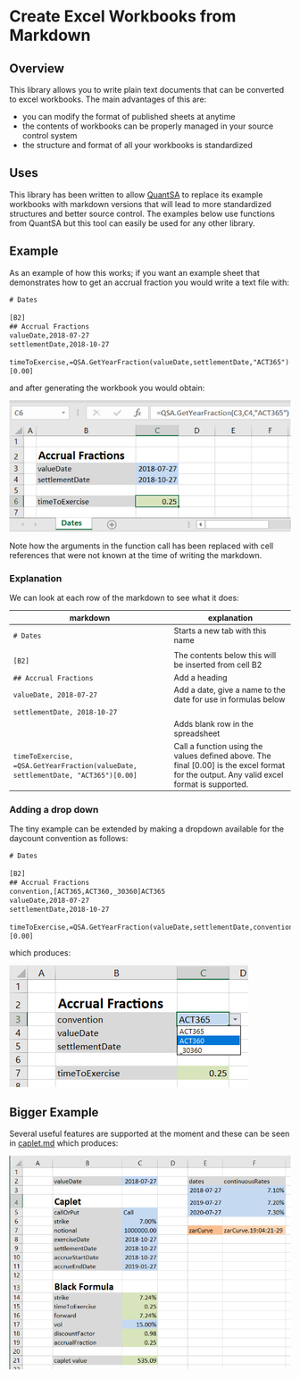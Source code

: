 # Create Excel Workbooks from Markdown

## Overview

This library allows you to write plain text documents that can be converted to 
excel workbooks. The main advantages of this are:

 * you can modify the format of published sheets at anytime
 * the contents of workbooks can be properly managed in your source control system
 * the structure and format of all your workbooks is standardized
 
## Uses

This library has been written to allow [QuantSA](www.QuantSA.org) to replace its 
example workbooks with markdown versions that will lead to more standardized 
structures and better source control.  The examples below use functions from QuantSA
but this tool can easily be used for any other library.

## Example

As an example of how this works; if you want an example sheet that demonstrates
how to get an accrual fraction you would write a text file with:

```
# Dates

[B2]
## Accrual Fractions
valueDate,2018-07-27
settlementDate,2018-10-27

timeToExercise,=QSA.GetYearFraction(valueDate,settlementDate,"ACT365")[0.00]
```

and after generating the workbook you would obtain:

![example1](images/tiny_example.PNG)

Note how the arguments in the function call has been replaced with cell references that
were not known at the time of writing the markdown.

### Explanation

We can look at each row of the markdown to see what it does:

|markdown|explanation|
|---|---|
|```# Dates```|Starts a new tab with this name|
|||
|```[B2]```|The contents below this will be inserted from cell B2|
|```## Accrual Fractions```|Add a heading|
|```valueDate, 2018-07-27```|Add a date, give a name to the date for use in formulas below |
|```settlementDate, 2018-10-27```||
|``` ```| Adds blank row in the spreadsheet|
|```timeToExercise, =QSA.GetYearFraction(valueDate, settlementDate, "ACT365")[0.00]```| Call a function using the values defined above. The final [0.00] is the excel format for the output. Any valid excel format is supported.|

### Adding a drop down
The tiny example can be extended by making a dropdown available for the daycount convention as follows:

```
# Dates

[B2]
## Accrual Fractions
convention,[ACT365,ACT360,_30360]ACT365
valueDate,2018-07-27
settlementDate,2018-10-27

timeToExercise,=QSA.GetYearFraction(valueDate,settlementDate,convention)[0.00]
```

which produces:

![example2](images/with_dropdown.png)


## Bigger Example

Several useful features are supported at the moment and these can be seen in 
[caplet.md](https://raw.githubusercontent.com/JamesLTaylor/xls_markdown/master/caplet.md) which produces:


![generated sheet](images/generated.PNG)